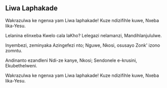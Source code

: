 ## Liwa Laphakade

Wakrazulwa ke ngenxa yam Liwa laphakade!
Kuze ndizifihle kuwe, Nxeba lika-Yesu.

Lelanina elinxeba Kwelo cala laKho?
Lelegazi nelamanzi, Mandihlanjululwe.

Inyembezi, zeminyaka Azingefezi nto;
Nguwe, Nkosi, osusayo Zonk' izono zomntu.

Andinanto ezandleni Ndi-ze kanye, Nkosi;
Sendonele e-krusini, Ekubethelweni.

Wakrazulwa ke ngenxa yam Liwa laphakade!
Kuze ndizifihle kuwe, Nxeba lika-Yesu.

